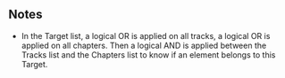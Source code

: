 ## Notes

* In the Target list, a logical OR is applied on all tracks, a logical OR is applied on all chapters. Then a logical AND is applied between the Tracks list and the Chapters list to know if an element belongs to this Target.
